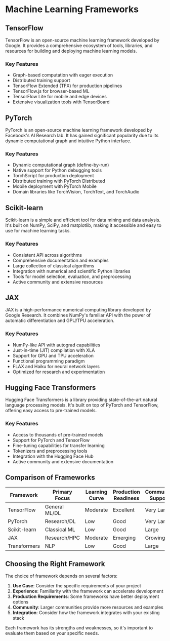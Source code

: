 # Machine Learning Frameworks

## TensorFlow

TensorFlow is an open-source machine learning framework developed by Google. It provides a comprehensive ecosystem of tools, libraries, and resources for building and deploying machine learning models.

### Key Features
- Graph-based computation with eager execution
- Distributed training support
- TensorFlow Extended (TFX) for production pipelines
- TensorFlow.js for browser-based ML
- TensorFlow Lite for mobile and edge devices
- Extensive visualization tools with TensorBoard

## PyTorch

PyTorch is an open-source machine learning framework developed by Facebook's AI Research lab. It has gained significant popularity due to its dynamic computational graph and intuitive Python interface.

### Key Features
- Dynamic computational graph (define-by-run)
- Native support for Python debugging tools
- TorchScript for production deployment
- Distributed training with PyTorch Distributed
- Mobile deployment with PyTorch Mobile
- Domain libraries like TorchVision, TorchText, and TorchAudio

## Scikit-learn

Scikit-learn is a simple and efficient tool for data mining and data analysis. It's built on NumPy, SciPy, and matplotlib, making it accessible and easy to use for machine learning tasks.

### Key Features
- Consistent API across algorithms
- Comprehensive documentation and examples
- Large collection of classical algorithms
- Integration with numerical and scientific Python libraries
- Tools for model selection, evaluation, and preprocessing
- Active community and extensive resources

## JAX

JAX is a high-performance numerical computing library developed by Google Research. It combines NumPy's familiar API with the power of automatic differentiation and GPU/TPU acceleration.

### Key Features
- NumPy-like API with autograd capabilities
- Just-in-time (JIT) compilation with XLA
- Support for GPU and TPU acceleration
- Functional programming paradigm
- FLAX and Haiku for neural network layers
- Optimized for research and experimentation

## Hugging Face Transformers

Hugging Face Transformers is a library providing state-of-the-art natural language processing models. It's built on top of PyTorch and TensorFlow, offering easy access to pre-trained models.

### Key Features
- Access to thousands of pre-trained models
- Support for PyTorch and TensorFlow
- Fine-tuning capabilities for transfer learning
- Tokenizers and preprocessing tools
- Integration with the Hugging Face Hub
- Active community and extensive documentation

## Comparison of Frameworks

| Framework | Primary Focus | Learning Curve | Production Readiness | Community Support |
|-----------|---------------|---------------|---------------------|-------------------|
| TensorFlow | General ML/DL | Moderate | Excellent | Very Large |
| PyTorch | Research/DL | Low | Good | Very Large |
| Scikit-learn | Classical ML | Low | Good | Large |
| JAX | Research/HPC | Moderate | Emerging | Growing |
| Transformers | NLP | Low | Good | Large |

## Choosing the Right Framework

The choice of framework depends on several factors:

1. **Use Case**: Consider the specific requirements of your project
2. **Experience**: Familiarity with the framework can accelerate development
3. **Production Requirements**: Some frameworks have better deployment options
4. **Community**: Larger communities provide more resources and examples
5. **Integration**: Consider how the framework integrates with your existing stack

Each framework has its strengths and weaknesses, so it's important to evaluate them based on your specific needs.
